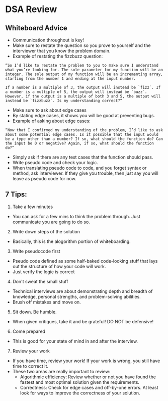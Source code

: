# DSA Review

## Whiteboard Advice
- Communication throughout is key! 
- Make sure to restate the question so you prove to yourself and the interviewer that you know the problem domain. 
- Example of restating the fizzbuzz question:
```
“So I’d like to restate the problem to you to make sure I understand what you’re looking for. The sole parameter for my function will be an integer. The sole output of my function will be an incrementing array, starting from the number 1 and ending at the input number.

If a number is a multiple of 3, the output will instead be `fizz`. If a number is a multiple of 5, the output will instead be `buzz`. However, if the output is a multiple of both 3 and 5, the output will instead be `fizzbuzz`. Is my understanding correct?”
```
- Make sure to ask about edge cases
- By stating edge cases, it shows you will be good at preventing bugs.
- Example of asking about edge cases:
```
“Now that I confirmed my understanding of the problem, I’d like to ask about some potential edge cases. Is it possible that the input would be a type other than a number? If so, what should the function do? Can the input be 0 or negative? Again, if so, what should the function do?”
```
- Simply ask if there are any test cases that the function should pass.
- Write pseudo code and check your logic. 
- When translating pseudo code to code, and you forget syntax or method, ask interviewer. If they give you trouble, then just say you will leave as pseudo code for now. 

## 7 Tips:

1. Take a few minutes
  - You can ask for a few mins to think the problem through. Just communicate you are going to do so. 
2. Write down steps of the solution
  - Basically, this is the alogorithm portion of whiteboarding. 
3. Write pseudocode first
  - Pseudo code defined as some half-baked code-looking stuff that lays out the structure of how your code will work.
  - Just verify the logic is correct
4. Don't sweat the small stuff
  - Technical interviews are about demonstrating depth and breadth of knowledge, personal strengths, and problem-solving abilities. 
  - Brush off mistakes and move on.
5. Sit down. Be humble. 
  - When given critiques, take it and be grateful! DO NOT be defensive! 
6. Come prepared
  - This is good for your state of mind in and after the interview.
7. Review your work 
  - If you have time, review your work! If your work is wrong, you still have time to correct it. 
  - These two areas are really important to review:
    - Algorithmic efficiency: Review whether or not you have found the fastest and most optimal solution given the requirements. 
    - Correctness: Check for edge cases and off-by-one errors. At least look for ways to improve the correctness of your solution. 